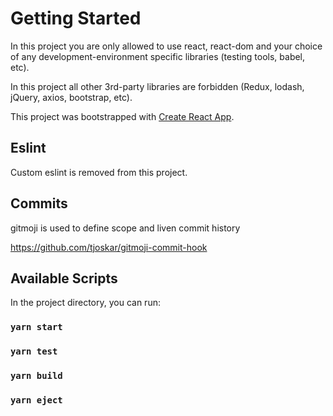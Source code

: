 # Getting Started

In this project you are only allowed to use react, react-dom and your choice of any development-environment specific libraries (testing tools, babel, etc). 

In this project all other 3rd-party libraries are forbidden (Redux, lodash, jQuery, axios, bootstrap, etc).

This project was bootstrapped with [Create React App](https://github.com/facebook/create-react-app).

## Eslint

Custom eslint is removed from this project.

## Commits
gitmoji is used to define scope and liven commit history

https://github.com/tjoskar/gitmoji-commit-hook

## Available Scripts

In the project directory, you can run:

### `yarn start`
### `yarn test`
### `yarn build`
### `yarn eject`
